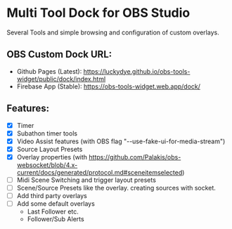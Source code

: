 # Multi Tool Dock for OBS Studio

Several Tools and simple browsing and configuration of custom overlays.

## OBS Custom Dock URL:
- Github Pages (Latest): https://luckydye.github.io/obs-tools-widget/public/dock/index.html
- Firebase App (Stable): https://obs-tools-widget.web.app/dock/

## Features:
- [x] Timer
- [x] Subathon timer tools
- [x] Video Assist features (with OBS flag "--use-fake-ui-for-media-stream")
- [x] Source Layout Presets
- [x] Overlay properties (with https://github.com/Palakis/obs-websocket/blob/4.x-current/docs/generated/protocol.md#sceneitemselected)
- [ ] Midi Scene Switching and trigger layout presets
- [ ] Scene/Source Presets like the overlay. creating sources with socket.
- [ ] Add third party overlays
- [ ] Add some default overlays
    - Last Follower etc.
    - Follower/Sub Alerts
